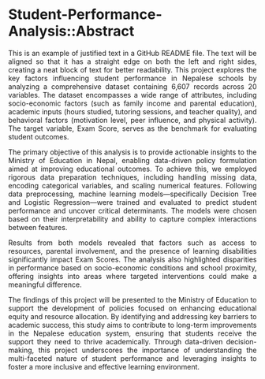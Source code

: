 # Student-Performance-Analysis::Abstract
<div style="text-align: justify;">
This is an example of justified text in a GitHub README file. The text will be aligned so that it has a straight edge on both the left and right sides, creating a neat block of text for better readability.
This project explores the key factors influencing student performance in Nepalese schools by analyzing a comprehensive dataset containing 6,607 records across 20 variables. The dataset encompasses a wide range of attributes, including socio-economic factors (such as family income and parental education), academic inputs (hours studied, tutoring sessions, and teacher quality), and behavioral factors (motivation level, peer influence, and physical activity). The target variable, Exam Score, serves as the benchmark for evaluating student outcomes.

The primary objective of this analysis is to provide actionable insights to the Ministry of Education in Nepal, enabling data-driven policy formulation aimed at improving educational outcomes. To achieve this, we employed rigorous data preparation techniques, including handling missing data, encoding categorical variables, and scaling numerical features. Following data preprocessing, machine learning models—specifically Decision Tree and Logistic Regression—were trained and evaluated to predict student performance and uncover critical determinants. The models were chosen based on their interpretability and ability to capture complex interactions between features.

Results from both models revealed that factors such as access to resources, parental involvement, and the presence of learning disabilities significantly impact Exam Scores. The analysis also highlighted disparities in performance based on socio-economic conditions and school proximity, offering insights into areas where targeted interventions could make a meaningful difference.

The findings of this project will be presented to the Ministry of Education to support the development of policies focused on enhancing educational equity and resource allocation. By identifying and addressing key barriers to academic success, this study aims to contribute to long-term improvements in the Nepalese education system, ensuring that students receive the support they need to thrive academically. Through data-driven decision-making, this project underscores the importance of understanding the multi-faceted nature of student performance and leveraging insights to foster a more inclusive and effective learning environment.

</div>
